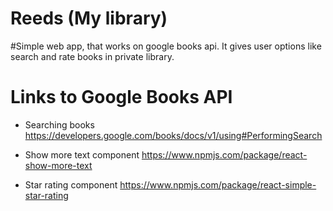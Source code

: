 # Reeds (My library)

#Simple web app, that works on google books api. It gives user options like search and rate books in private library.


# Links to Google Books API

- Searching books https://developers.google.com/books/docs/v1/using#PerformingSearch

- Show more text component https://www.npmjs.com/package/react-show-more-text

- Star rating component https://www.npmjs.com/package/react-simple-star-rating
